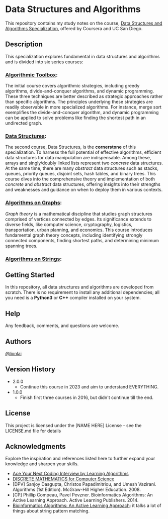 # Data Structures and Algorithms

This repository contains my study notes on the course,
[Data Structures and Algorithms Specialization](https://www.coursera.org/specializations/data-structures-algorithms),
offered by Coursera and UC San Diego.

## Description

This specialization explores fundamental in data structures and algorithms and is
divided into six series courses:

### [Algorithmic Toolbox](https://github.com/lionlai1989/data-structures-and-algorithms/tree/master/C1-Algorithmic_Toolbox):

The initial course covers algorithmic strategies, including greedy algorithms,
divide-and-conquer algorithms, and dynamic programming. These three techniques are
better described as strategic approaches rather than specific algorithms. The principles
underlying these strategies are readily observable in more specialized algorithms. For
instance, merge sort exemplifies the divide-and-conquer algorithm, and dynamic
programming can be applied to solve problems like finding the shortest path in an
undirected graph.

### [Data Structures](https://github.com/lionlai1989/data-structures-and-algorithms/tree/master/C2-Data_Structures):

The second course, Data Structures, is the **cornerstone** of this specialization. To
harness the full potential of effective algorithms, efficient data structures for data
manipulation are indispensable. Among these, arrays and singly/doubly linked lists
represent two _concrete_ data structures. At the same time, there are many _abstract_
data structures such as stacks, queues, priority queues, disjoint sets, hash tables, and
binary trees. This course dives into the comprehensive theory and implementation of both
_concrete_ and _abstract_ data structures, offering insights into their strengths and
weaknesses and guidance on when to deploy them in various contexts.

### [Algorithms on Graphs](https://github.com/lionlai1989/data-structures-and-algorithms/tree/master/C3-Algorithms_on_Graphs):

_Graph theory_ is a mathematical discipline that studies graph structures comprised of
vertices connected by edges. Its significance extends to diverse fields, like computer
science, cryptography, logistics, transportation, urban planning, and economics. This
course introduces fundamental graph theory concepts, including identifying strongly
connected components, finding shortest paths, and determining minimum spanning trees.

### [Algorithms on Strings](https://github.com/lionlai1989/data-structures-and-algorithms/tree/master/C4-Algorithms_on_Strings):

## Getting Started

In this repository, all data structures and algorithms are developed from scratch. There
is no requirement to install any additional dependencies; all you need is a **Python3**
or **C++** compiler installed on your system.

## Help

Any feedback, comments, and questions are welcome.

## Authors

[@lionlai](https://github.com/lionlai1989)

## Version History

-   2.0.0
    -   Continue this course in 2023 and aim to understand EVERYTHING.
-   1.0.0
    -   Finish first three courses in 2016, but didn't continue till the end.

## License

This project is licensed under the [NAME HERE] License - see the LICENSE.md file for
details

## Acknowledgments

Explore the inspiration and references listed here to further expand your knowledge and
sharpen your skills.

-   [Ace Your Next Coding Interview by Learning Algorithms](https://stepik.org/course/102772/promo?utm_source=bookwebpage&utm_medium=intro)
-   [DISCRETE MATHEMATICS for Computer Science](http://discrete-math.tilda.ws/?utm_source=coursera&utm_medium=reading&utm_campaign=toolbox)
-   [DPV] Sanjoy Dasgupta, Christos Papadimitriou, and Umesh Vazirani. Algorithms (1st
    Edition). McGraw-Hill Higher Education. 2008.
-   [CP] Phillip Compeau, Pavel Pevzner. Bioinformatics Algorithms: An Active Learning
    Approach. Active Learning Publishers. 2014.
-   [Bioinformatics Algorithms: An Active Learning Approach](): it talks a lot of things
    about string pattern matching.
